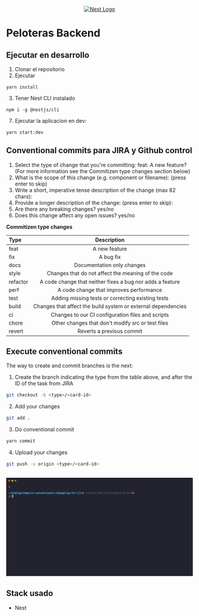 <p align="center">
  <a href="http://nestjs.com/" target="blank"><img src="https://nestjs.com/img/logo-small.svg" width="200" alt="Nest Logo" /></a>
</p>

# Peloteras Backend

## Ejecutar en desarrollo

1. Clonar el repositorio
2. Ejecutar
```
yarn install
```
3. Tener Nest CLI instalado
```
npm i -g @nestjs/cli
```

7. Ejecutar la aplicacion en dev: 
```
yarn start:dev
```

## Conventional commits para JIRA y Github control

1. Select the type of change that you're committing: feat: A new feature? (For more information see the Commitizen type changes section below)
2. What is the scope of this change (e.g. component or filename): (press enter to skip)
3. Write a short, imperative tense description of the change (max 82 chars):
4. Provide a longer description of the change: (press enter to skip):
5. Are there any breaking changes? yes/no
6. Does this change affect any open issues? yes/no

**Commitizen type changes**

| Type     |                          Description                          |
|:-------- |:-------------------------------------------------------------:|
| feat     |                         A new feature                         |
| fix      |                           A bug fix                           |
| docs     |                  Documentation only changes                   |
| style    |      Changes that do not affect the meaning of the code       |
| refactor |   A code change that neither fixes a bug nor adds a feature   |
| perf     |            A code change that improves performance            |
| test     |       Adding missing tests or correcting existing tests       |
| build    | Changes that affect the build system or external dependencies |
| ci       |       Changes to our CI configuration files and scripts       |
| chore    |       Other changes that don't modify src or test files       |
| revert   |                   Reverts a previous commit                   |

## Execute conventional commits

The way to create and commit branches is the next:

1. Create the branch indicating the type from the table above, and after the ID of the task from JIRA
  ```bash
  git checkout -b <type>/<card-id>
  ```

2. Add your changes
  ```bash
  git add .
  ```

3. Do conventional commit
  ```bash
  yarn commit
  ```

4. Upload your changes
  ```bash
  git push -u origin <type>/<card-id>
  ```

<h2 align="center">
  <img src="https://raw.githubusercontent.com/digitalroute/cz-conventional-changelog-for-jira/master/images/demo.gif" width="750"></a>
</h2>

## Stack usado
* Nest
